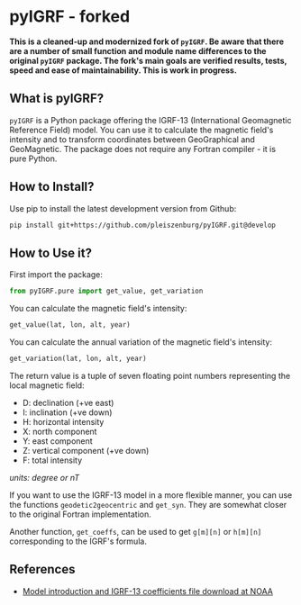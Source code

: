 # pyIGRF - forked

**This is a cleaned-up and modernized fork of ``pyIGRF``. Be aware that there are a number of small function and module name differences to the original ``pyIGRF`` package. The fork's main goals are verified results, tests, speed and ease of maintainability. This is work in progress.**

## What is pyIGRF?

`pyIGRF` is a Python package offering the IGRF-13 (International Geomagnetic Reference Field) model. You can use it to calculate the magnetic field's intensity and to transform coordinates between GeoGraphical and GeoMagnetic. The package does not require any Fortran compiler - it is pure Python.

## How to Install?

Use pip to install the latest development version from Github:

```bash
pip install git+https://github.com/pleiszenburg/pyIGRF.git@develop
```

## How to Use it?

First import the package:

```python
from pyIGRF.pure import get_value, get_variation
```

You can calculate the magnetic field's intensity:

```python
get_value(lat, lon, alt, year)
```

You can calculate the annual variation of the magnetic field's intensity:

```python
get_variation(lat, lon, alt, year)
```

The return value is a tuple of seven floating point numbers representing the local magnetic field:

- D: declination (+ve east)
- I: inclination (+ve down)
- H: horizontal intensity
- X: north component
- Y: east component
- Z: vertical component (+ve down)
- F: total intensity

*units: degree or nT*

If you want to use the IGRF-13 model in a more flexible manner, you can use the functions `geodetic2geocentric` and `get_syn`. They are somewhat closer to the original Fortran implementation.

Another function, `get_coeffs`, can be used to get `g[m][n]` or `h[m][n]` corresponding to the IGRF's formula.

## References

- [Model introduction and IGRF-13 coefficients file download at NOAA](https://www.ngdc.noaa.gov/IAGA/vmod/igrf.html)
